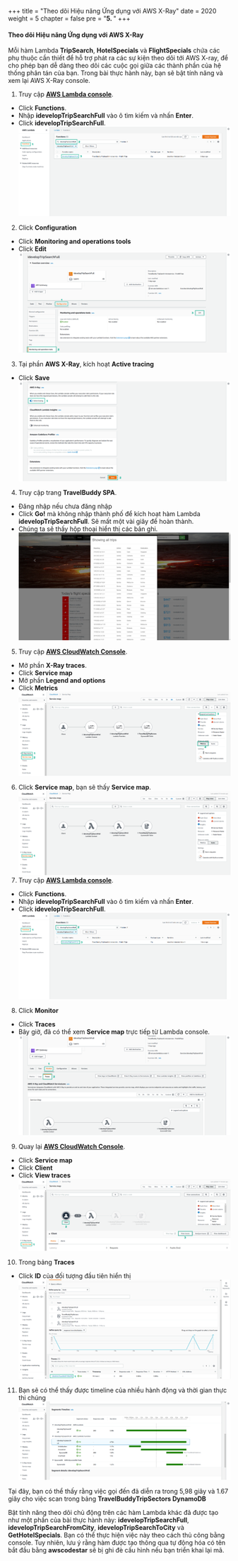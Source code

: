 +++
title = "Theo dõi Hiệu năng Ứng dụng với AWS X-Ray"
date = 2020
weight = 5
chapter = false
pre = "<b>5. </b>"
+++
#### Theo dõi Hiệu năng Ứng dụng với AWS X-Ray

Mỗi hàm Lambda **TripSearch**, **HotelSpecials** và **FlightSpecials** chứa các phụ thuộc cần thiết để hỗ trợ phát ra các sự kiện theo dõi tới AWS X-ray, để cho phép bạn dễ dàng theo dõi các cuộc gọi giữa các thành phần của hệ thống phân tán của bạn. Trong bài thực hành này, bạn sẽ bật tính năng và xem lại AWS X-Ray console.

1. Truy cập [**AWS Lambda console**](https://console.aws.amazon.com/lambda/home).
* Click **Functions**.
* Nhập **idevelopTripSearchFull** vào ô tìm kiếm và nhấn **Enter**.
* Click **idevelopTripSearchFull**.
![Tracing Application Performance With AWS X-Ray](/images/5-tracing-application-performance-with-xray/tracing-application-performance-with-xray-001.png?featherlight=false&width=90pc)
2. Click **Configuration**
* Click **Monitoring and operations tools**
* Click **Edit**
![Tracing Application Performance With AWS X-Ray](/images/5-tracing-application-performance-with-xray/tracing-application-performance-with-xray-002.png?featherlight=false&width=90pc)
3. Tại phần **AWS X-Ray**, kích hoạt **Active tracing**
* Click **Save**
![Tracing Application Performance With AWS X-Ray](/images/5-tracing-application-performance-with-xray/tracing-application-performance-with-xray-003.png?featherlight=false&width=90pc)
4. Truy cập trang **TravelBuddy SPA**.
* Đăng nhập nếu chưa đăng nhập
* Click **Go!** mà không nhập thành phố để kích hoạt hàm Lambda **idevelopTripSearchFull**. Sẽ mất một vài giây để hoàn thành.
* Chúng ta sẽ thấy hộp thoại hiển thị các bản ghi.
![Tracing Application Performance With AWS X-Ray](/images/5-tracing-application-performance-with-xray/tracing-application-performance-with-xray-004.png?featherlight=false&width=90pc)
5. Truy cập [**AWS CloudWatch Console**](https://console.aws.amazon.com/cloudwatch/home).
* Mở phần **X-Ray traces**.
* Click **Service map**
* Mở phần **Legend and options**
* Click **Metrics**
![Tracing Application Performance With AWS X-Ray](/images/5-tracing-application-performance-with-xray/tracing-application-performance-with-xray-005.png?featherlight=false&width=90pc)
6. Click **Service map**, bạn sẽ thấy **Service map**.
![Tracing Application Performance With AWS X-Ray](/images/5-tracing-application-performance-with-xray/tracing-application-performance-with-xray-006.png?featherlight=false&width=90pc)
7. Truy cập [**AWS Lambda console**](https://console.aws.amazon.com/lambda/home).
* Click **Functions**.
* Nhập **idevelopTripSearchFull** vào ô tìm kiếm và nhấn **Enter**.
* Click **idevelopTripSearchFull**.
![Tracing Application Performance With AWS X-Ray](/images/5-tracing-application-performance-with-xray/tracing-application-performance-with-xray-007.png?featherlight=false&width=90pc)
8. Click **Monitor**
* Click **Traces**
* Bây giờ, đã có thể xem **Service map** trực tiếp từ Lambda console.
![Tracing Application Performance With AWS X-Ray](/images/5-tracing-application-performance-with-xray/tracing-application-performance-with-xray-008.png?featherlight=false&width=90pc)
9. Quay lại [**AWS CloudWatch Console**](https://console.aws.amazon.com/cloudwatch/home).
* Click **Service map**
* Click **Client**
* Click **View traces**
![Tracing Application Performance With AWS X-Ray](/images/5-tracing-application-performance-with-xray/tracing-application-performance-with-xray-005b.png?featherlight=false&width=90pc)
10. Trong bảng **Traces**
* Click **ID** của đối tượng đầu tiên hiển thị
![Tracing Application Performance With AWS X-Ray](/images/5-tracing-application-performance-with-xray/tracing-application-performance-with-xray-009.png?featherlight=false&width=90pc)
11. Bạn sẽ có thể thấy được timeline của nhiều hành động và thời gian thực thi chúng
![Tracing Application Performance With AWS X-Ray](/images/5-tracing-application-performance-with-xray/tracing-application-performance-with-xray-010.png?featherlight=false&width=90pc)

Tại đây, bạn có thể thấy rằng việc gọi đến đã diễn ra trong 5,98 giây và 1.67 giây cho việc scan trong bảng **TravelBuddyTripSectors DynamoDB**

Bật tính năng theo dõi chủ động trên các hàm Lambda khác đã được tạo như một phần của bài thực hành này: **idevelopTripSearchFull**, **idevelopTripSearchFromCity**, **idevelopTripSearchToCity** và **GetHotelSpecials**. Bạn có thể thực hiện việc này theo cách thủ công bằng console. Tuy nhiên, lưu ý rằng hàm được tạo thông qua tự động hóa có tên bắt đầu bằng **awscodestar** sẽ bị ghi đè cấu hình nếu bạn triển khai lại mã.